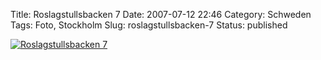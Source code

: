 Title: Roslagstullsbacken 7
Date: 2007-07-12 22:46
Category: Schweden
Tags: Foto, Stockholm
Slug: roslagstullsbacken-7
Status: published

[![Roslagstullsbacken
7](/pic/roslag7_s.jpg "Roslagstullsbacken 7")](/pic/roslag7_l.jpg)

